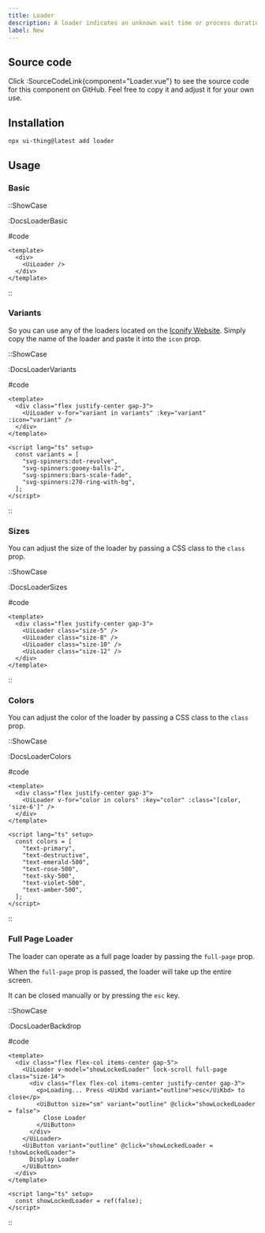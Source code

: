 ```yaml
---
title: Loader
description: A loader indicates an unknown wait time or process duration, keeping users informed and enhancing their experience by providing visual feedback during delays.
label: New
---
```


## Source code

Click :SourceCodeLink{component="Loader.vue"} to see the source code for this component on GitHub. Feel free to copy it and adjust it for your own use.

## Installation

```bash
npx ui-thing@latest add loader
```

## Usage

### Basic

::ShowCase

:DocsLoaderBasic

#code

<!-- automd:file src="../../app/components/content/Docs/Loader/DocsLoaderBasic.vue" code lang="vue" -->

```vue [DocsLoaderBasic.vue]
<template>
  <div>
    <UiLoader />
  </div>
</template>
```

<!-- /automd -->

::

### Variants

So you can use any of the loaders located on the [Iconify Website](https://icones.js.org/collection/svg-spinners). Simply copy the name of the loader and paste it into the `icon` prop.

::ShowCase

:DocsLoaderVariants

#code

<!-- automd:file src="../../app/components/content/Docs/Loader/DocsLoaderVariants.vue" code lang="vue" -->

```vue [DocsLoaderVariants.vue]
<template>
  <div class="flex justify-center gap-3">
    <UiLoader v-for="variant in variants" :key="variant" :icon="variant" />
  </div>
</template>

<script lang="ts" setup>
  const variants = [
    "svg-spinners:dot-revolve",
    "svg-spinners:gooey-balls-2",
    "svg-spinners:bars-scale-fade",
    "svg-spinners:270-ring-with-bg",
  ];
</script>
```

<!-- /automd -->

::

### Sizes

You can adjust the size of the loader by passing a CSS class to the `class` prop.

::ShowCase

:DocsLoaderSizes

#code

<!-- automd:file src="../../app/components/content/Docs/Loader/DocsLoaderSizes.vue" code lang="vue" -->

```vue [DocsLoaderSizes.vue]
<template>
  <div class="flex justify-center gap-3">
    <UiLoader class="size-5" />
    <UiLoader class="size-8" />
    <UiLoader class="size-10" />
    <UiLoader class="size-12" />
  </div>
</template>
```

<!-- /automd -->

::

### Colors

You can adjust the color of the loader by passing a CSS class to the `class` prop.

::ShowCase

:DocsLoaderColors

#code

<!-- automd:file src="../../app/components/content/Docs/Loader/DocsLoaderColors.vue" code lang="vue" -->

```vue [DocsLoaderColors.vue]
<template>
  <div class="flex justify-center gap-3">
    <UiLoader v-for="color in colors" :key="color" :class="[color, 'size-6']" />
  </div>
</template>

<script lang="ts" setup>
  const colors = [
    "text-primary",
    "text-destructive",
    "text-emerald-500",
    "text-rose-500",
    "text-sky-500",
    "text-violet-500",
    "text-amber-500",
  ];
</script>
```

<!-- /automd -->

::

### Full Page Loader

The loader can operate as a full page loader by passing the `full-page` prop.

When the `full-page` prop is passed, the loader will take up the entire screen.

It can be closed manually or by pressing the `esc` key.

::ShowCase

:DocsLoaderBackdrop

#code

<!-- automd:file src="../../app/components/content/Docs/Loader/DocsLoaderBackdrop.vue" code lang="vue" -->

```vue [DocsLoaderBackdrop.vue]
<template>
  <div class="flex flex-col items-center gap-5">
    <UiLoader v-model="showLockedLoader" lock-scroll full-page class="size-14">
      <div class="flex flex-col items-center justify-center gap-3">
        <p>Loading... Press <UiKbd variant="outline">esc</UiKbd> to close</p>
        <UiButton size="sm" variant="outline" @click="showLockedLoader = false">
          Close Loader
        </UiButton>
      </div>
    </UiLoader>
    <UiButton variant="outline" @click="showLockedLoader = !showLockedLoader">
      Display Loader
    </UiButton>
  </div>
</template>

<script lang="ts" setup>
  const showLockedLoader = ref(false);
</script>
```

<!-- /automd -->

::
